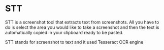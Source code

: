 # STT 

STT is a screenshot tool that extracts text from screenshots. All you have to do is select the area you would like to take a screenshot and then the text is automatically copied in your clipboard ready to be pasted.

STT stands for screenshot to text and it used Tesseract OCR engine
